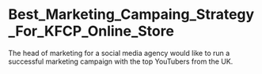 # Best_Marketing_Campaing_Strategy_For_KFCP_Online_Store
The head of marketing for a social media agency would like to run a successful marketing campaign with the top YouTubers from the UK. 
